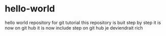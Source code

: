 # hello-world
hello world repository for git tutorial
this repository is buit step by step
it is now on git hub
it is now include step on git hub
je deviendrait rich 